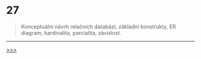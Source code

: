 # 27

> Konceptuální návrh relačních databází, základní konstrukty, ER diagram, kardinalita, parcialita, závislost.

---
[>>>](./28.MD)
